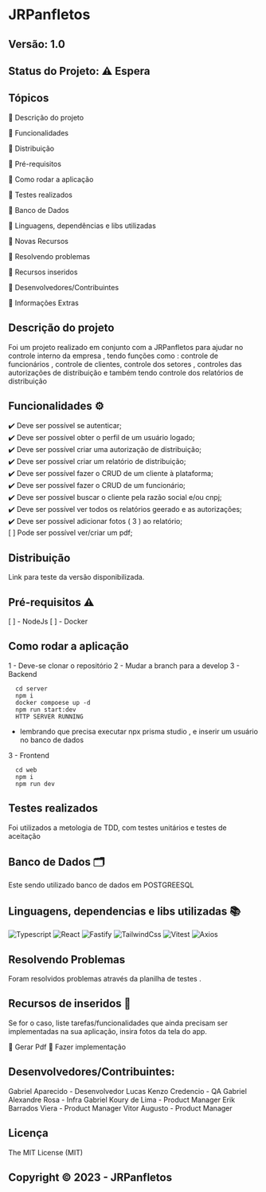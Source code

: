 # JRPanfletos
## Versão: 1.0 
## Status do Projeto: ⚠️ Espera

## Tópicos
🔹 Descrição do projeto 

🔹 Funcionalidades

🔹 Distribuição

🔹 Pré-requisitos

🔹 Como rodar a aplicação

🔹 Testes realizados

🔹 Banco de Dados

🔹 Linguagens, dependências e libs utilizadas

🔹 Novas Recursos

🔹 Resolvendo problemas

🔹 Recursos inseridos 

🔹 Desenvolvedores/Contribuintes

🔹 Informações Extras


## Descrição do projeto
Foi um projeto realizado em conjunto com a JRPanfletos para ajudar no controle interno da empresa , tendo funções como : controle de funcionários , controle de clientes, controle dos setores , controles das autorizações de distribuição e também tendo controle dos relatórios de distribuição

## Funcionalidades ⚙️

✔️ Deve ser possível se autenticar; <br/>
✔️ Deve ser possível obter o perfil de um usuário logado;<br/>
✔️ Deve ser possível criar uma autorização de distribuição;<br/>
✔️ Deve ser possível criar um relatório de distribuição;<br/>
✔️ Deve ser possível fazer o CRUD de um cliente à plataforma;<br/>
✔️ Deve ser possível fazer o CRUD de um funcionário;<br/>
✔️ Deve ser possível buscar o cliente pela razão social e/ou cnpj;<br/>
✔️ Deve ser possível ver todos os relatórios geerado e as autorizações;<br/>
✔️ Deve ser possível adicionar fotos ( 3 ) ao relatório;<br/>
[ ] Pode ser possível ver/criar um pdf;<br/>

## Distribuição
Link para teste da versão disponibilizada.

## Pré-requisitos ⚠️   

[ ] - NodeJs
[ ] - Docker

## Como rodar a aplicação 
1 - Deve-se clonar o repositório 
2 - Mudar a branch para a develop
3 - Backend
```
  cd server
  npm i
  docker compoese up -d
  npm run start:dev
  HTTP SERVER RUNNING
```
* lembrando que precisa executar npx prisma studio , e inserir um usuário no banco de dados

3 - Frontend
```
  cd web
  npm i
  npm run dev
```

## Testes realizados
Foi utilizados a metologia de TDD, com testes unitários e testes de aceitação

## Banco de Dados 🗂️
Este sendo utilizado banco de dados em POSTGREESQL

## Linguagens, dependencias e libs utilizadas 📚
![Typescript](https://shields.io/badge/TypeScript-3178C6?logo=TypeScript&logoColor=FFF&style=flat-square)
![React](https://img.shields.io/badge/-ReactJs-61DAFB?logo=react&logoColor=white&style=for-the-badge)
![Fastify](https://img.shields.io/badge/-Fastify-black?logo=fastify&logoColor=red&style=for-the-badge)
![TailwindCss](https://img.shields.io/badge/-TailwindCss-white?logo=tailwindcss&logoColor=blue&style=for-the-badge)
![Vitest](https://img.shields.io/badge/-Vitest-white?logo=vitest&logoColor=yellow&style=for-the-badge)
![Axios](https://img.shields.io/badge/-Axios-white?logo=axios&logoColor=red&style=for-the-badge)

## Resolvendo Problemas 
Foram resolvidos problemas através da planilha de testes .

## Recursos de inseridos 🧰
Se for o caso, liste tarefas/funcionalidades que ainda precisam ser implementadas na sua aplicação, insira fotos da tela do app.

📝 Gerar Pdf
📝 Fazer implementação

## Desenvolvedores/Contribuintes:
Gabriel Aparecido - Desenvolvedor
Lucas Kenzo Credencio - QA
Gabriel Alexandre Rosa - Infra
Gabriel Koury de Lima - Product Manager
Erik Barrados Viera - Product Manager
Vitor Augusto - Product Manager

## Licença
The MIT License (MIT)

## Copyright ©️ 2023 - JRPanfletos
